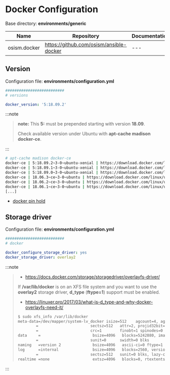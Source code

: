 # Docker Configuration

Base directory: **environments/generic**

**Name**     |**Repository**                           |**Documentation**
-------------|-----------------------------------------|------------------
osism.docker |<https://github.com/osism/ansible-docker>|---

## Version

Configuration file: **environments/configuration.yml**

```yaml
##########################
# versions

docker_version: '5:18.09.2'
```

:::note

>**note:** This **5:** must be prepended starting with version **18.09**.
>
>Check available version under Ubuntu with **apt-cache madison docker-ce**.

:::

```sh
# apt-cache madison docker-ce
docker-ce | 5:18.09.2~3-0~ubuntu-xenial | https://download.docker.com/linux/ubuntu xenial/stable amd64 Packages
docker-ce | 5:18.09.1~3-0~ubuntu-xenial | https://download.docker.com/linux/ubuntu xenial/stable amd64 Packages
docker-ce | 5:18.09.0~3-0~ubuntu-xenial | https://download.docker.com/linux/ubuntu xenial/stable amd64 Packages
docker-ce | 18.06.3~ce~3-0~ubuntu | https://download.docker.com/linux/ubuntu xenial/stable amd64 Packages
docker-ce | 18.06.2~ce~3-0~ubuntu | https://download.docker.com/linux/ubuntu xenial/stable amd64 Packages
docker-ce | 18.06.1~ce~3-0~ubuntu | https://download.docker.com/linux/ubuntu xenial/stable amd64 Packages
[...]
```

* [docker pin hold](./services/docker.md/#docker-pin-hold)

## Storage driver

Configuration file: **environments/configuration.yml**

```yaml
##########################
# docker

docker_configure_storage_driver: yes
docker_storage_driver: overlay2
```

:::note

>* <https://docs.docker.com/storage/storagedriver/overlayfs-driver/>
>
>If **/var/lib/docker** is on an XFS file system and you want to use the **overlay2** storage driver, **d_type** (**ftype=1**)
>support must be enabled.
>
>* <https://linuxer.pro/2017/03/what-is-d_type-and-why-docker-overlayfs-need-it/>
>
>```sh
>$ sudo xfs_info /var/lib/docker
>meta-data=/dev/mapper/system-lv_docker isize=512    agcount=4, agsize=1310720 blks
>         =                       sectsz=512   attr=2, projid32bit=1
>         =                       crc=1        finobt=1 spinodes=0
>data     =                       bsize=4096   blocks=5242880, imaxpct=25
>         =                       sunit=0      swidth=0 blks
>naming   =version 2              bsize=4096   ascii-ci=0 ftype=1
>log      =internal               bsize=4096   blocks=2560, version=2
>         =                       sectsz=512   sunit=0 blks, lazy-count=1
>realtime =none                   extsz=4096   blocks=0, rtextents=0
>```

:::
